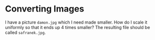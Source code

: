 # Converting Images

I have a picture `damon.jpg` which I need made smaller.
How do I scale it uniformly so that it ends up 4 times smaller?
The resulting file should be called `safranek.jpg`.
